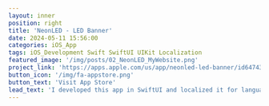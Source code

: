 ```yaml
---
layout: inner
position: right
title: 'NeonLED - LED Banner'
date: 2024-05-11 15:56:00
categories: iOS_App
tags: iOS_Development Swift SwiftUI UIKit Localization
featured_image: '/img/posts/02_NeonLED_MyWebsite.png'
project_link: 'https://apps.apple.com/us/app/neonled-led-banner/id6474363843'
button_icon: '/img/fa-appstore.png'
button_text: 'Visit App Store'
lead_text: 'I developed this app in SwiftUI and localized it for languages, such as Korean and Japanese.'
---
```

